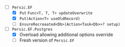 - [ ] `Persic.EF` <VERSION>
    - [x] `Put` `Func<T, T, T> updateOverwrite`
    - [x] `Put(Action<T> useOldRecord)`
    - [ ] `EnsureRecreaated<Db>(Action<Task<Db>>? setup)`
- [ ] `Persic.EF.Postgres` <VERSION>
    - [x] Overload allowing additional options override
    - [ ] Fresh version of `Persic.EF`